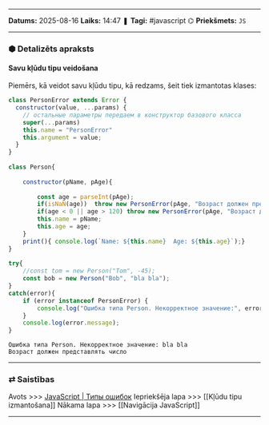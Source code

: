 ___

**Datums:** 2025-08-16
**Laiks:** 14:47
❚ **Tagi:** #javascript 
⌬ **Priekšmets:**  `JS`

---
### ⬢ Detalizēts apraksts
#### Savu kļūdu tipu veidošana

Piemērs, kā veidot savu kļūdu tipu, kā redzams, šeit tiek izmantotas klases:

```js
class PersonError extends Error {
  constructor(value, ...params) {
    // остальные параметры передаем в конструктор базового класса
    super(...params)
    this.name = "PersonError"
    this.argument = value;
  }
}
 
class Person{
  
    constructor(pName, pAge){
         
        const age = parseInt(pAge);
        if(isNaN(age))  throw new PersonError(pAge, "Возраст должен представлять число");
        if(age < 0 || age > 120) throw new PersonError(pAge, "Возраст должен быть больше 0 и меньше 120");
        this.name = pName;
        this.age = age;
    }
    print(){ console.log(`Name: ${this.name}  Age: ${this.age}`);}
}
     
try{
    //const tom = new Person("Tom", -45);
    const bob = new Person("Bob", "bla bla");
}
catch(error){   
    if (error instanceof PersonError) {
        console.log("Ошибка типа Person. Некорректное значение:", error.argument);
    }
    console.log(error.message);
}
```

```
Ошибка типа Person. Некорректное значение: bla bla
Возраст должен представлять число
```

---
### ⇄ Saistības

Avots >>> [JavaScript \| Типы ошибок](https://metanit.com/web/javascript/16.3.php)
Iepriekšēja lapa >>> [[Kļūdu tipu izmantošana]]
Nākama lapa >>> [[Navigācija JavaScript]]

---